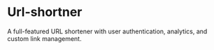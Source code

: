 # Url-shortner
A full-featured URL shortener with user authentication, analytics, and custom link management.
